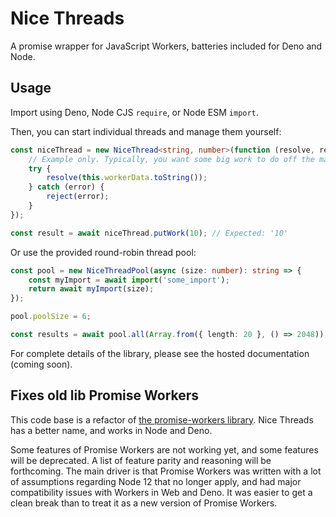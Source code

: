 # Nice Threads

A promise wrapper for JavaScript Workers, batteries included for Deno and Node.

## Usage

Import using Deno, Node CJS `require`, or Node ESM `import`.

Then, you can start individual threads and manage them yourself:

```TypeScript
const niceThread = new NiceThread<string, number>(function (resolve, reject) {
	// Example only. Typically, you want some big work to do off the main thread.
	try {
		resolve(this.workerData.toString());
	} catch (error) {
		reject(error);
	}
});

const result = await niceThread.putWork(10); // Expected: '10'
```

Or use the provided round-robin thread pool:

```TypeScript
const pool = new NiceThreadPool(async (size: number): string => {
	const myImport = await import('some_import');
	return await myImport(size);
});

pool.poolSize = 6;

const results = await pool.all(Array.from({ length: 20 }, () => 2048));
```

For complete details of the library, please see the hosted documentation (coming soon).

## Fixes old lib Promise Workers

This code base is a refactor of [the promise-workers library](https://github.com/aaronhuggins/promise-workers). Nice
Threads has a better name, and works in Node and Deno.

Some features of Promise Workers are not working yet, and some features will be deprecated. A list of feature parity and
reasoning will be forthcoming. The main driver is that Promise Workers was written with a lot of assumptions regarding
Node 12 that no longer apply, and had major compatibility issues with Workers in Web and Deno. It was easier to get a
clean break than to treat it as a new version of Promise Workers.
